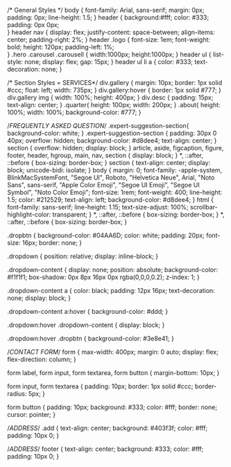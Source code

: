 /* General Styles */
body {
  font-family: Arial, sans-serif;
  margin: 0px;
  padding: 0px;
  line-height: 1.5;
}
header {
  background:#fff;
  color: #333;
  padding: 0px 0px;  
}
header nav {
  display: flex;
  justify-content: space-between;
  align-items: center;
  padding-right: 2%;
}
header .logo {
  font-size: 1em;
  font-weight: bold;
  height: 120px;
  padding-left: 1%;  
}
.hero .carousel .carousell {
width:1000px;
height:1000px;
}
header ul {
  list-style: none;
  display: flex;
  gap: 15px;
}
header ul li a {
  color: #333;
  text-decoration: none;
}



/* Section Styles = SERVICES*/
div.gallery {
  margin: 10px;
  border: 1px solid #ccc;
  float: left;
  width: 735px;
}
div.gallery:hover {
  border: 1px solid #777;
}
div.gallery img {
  width: 100%;
  height: 400px;
}
div.desc {
  padding: 15px;
  text-align: center;
}
.quarter{
  height: 100px;
  width: 200px;
}
.about{
  height: 100%;
  width: 100%;
  background-color: #777;
}



/*FREQUENTLY ASKED QUESTION*/
.expert-suggestion-section{
background-color: white;
}
.expert-suggestion-section {
    padding: 30px 0 40px;
    overflow: hidden;
    background-color: #d8dee4;
    text-align: center;
}
section {
    overflow: hidden;
    display: block;
}
article, aside, figcaption, figure, footer, header, hgroup, main, nav, section {
    display: block;
}
*, ::after, ::before {
    box-sizing: border-box;
}
section {
  text-align: center;
    display: block;
    unicode-bidi: isolate;
}
body {
    margin: 0;
    font-family: -apple-system, BlinkMacSystemFont, "Segoe UI", Roboto, "Helvetica Neue", Arial, "Noto Sans", sans-serif, "Apple Color Emoji", "Segoe UI Emoji", "Segoe UI Symbol", "Noto Color Emoji";
    font-size: 1rem;
    font-weight: 400;
    line-height: 1.5;
    color: #212529;
    text-align: left;
    background-color: #d8dee4;
}
html {
    font-family: sans-serif;
    line-height: 1.15;
    text-size-adjust: 100%;
    scrollbar-highlight-color: transparent;
}
*, ::after, ::before {
    box-sizing: border-box;
}
*, ::after, ::before {
    box-sizing: border-box;
}



.dropbtn {
  background-color: #04AA6D;
  color: white;
  padding: 20px;
  font-size: 16px;
  border: none;
}

.dropdown {
  position: relative;
  display: inline-block;
}

.dropdown-content {
  display: none;
  position: absolute;
  background-color: #f1f1f1;
  box-shadow: 0px 8px 16px 0px rgba(0,0,0,0.2);
  z-index: 1;
}

.dropdown-content a {
  color: black;
  padding: 12px 16px;
  text-decoration: none;
  display: block;
}

.dropdown-content a:hover {
  background-color: #ddd;
}

.dropdown:hover .dropdown-content {
  display: block;
}

.dropdown:hover .dropbtn {
  background-color: #3e8e41;
}




/*CONTACT FORM*/
form {
  max-width: 400px;
  margin: 0 auto;
  display: flex;
  flex-direction: column;
}

form label, form input, form textarea, form button {
  margin-bottom: 10px;
}

form input, form textarea {
  padding: 10px;
  border: 1px solid #ccc;
  border-radius: 5px;
}

form button {
  padding: 10px;
  background: #333;
  color: #fff;
  border: none;
  cursor: pointer;
}



/*ADDRESS*/
.add {
  text-align: center;
  background: #403f3f;
  color: #fff;
  padding: 10px 0;
}


/*ADDRESS*/
footer {
  text-align: center;
  background: #333;
  color: #fff;
  padding: 10px 0;
}
